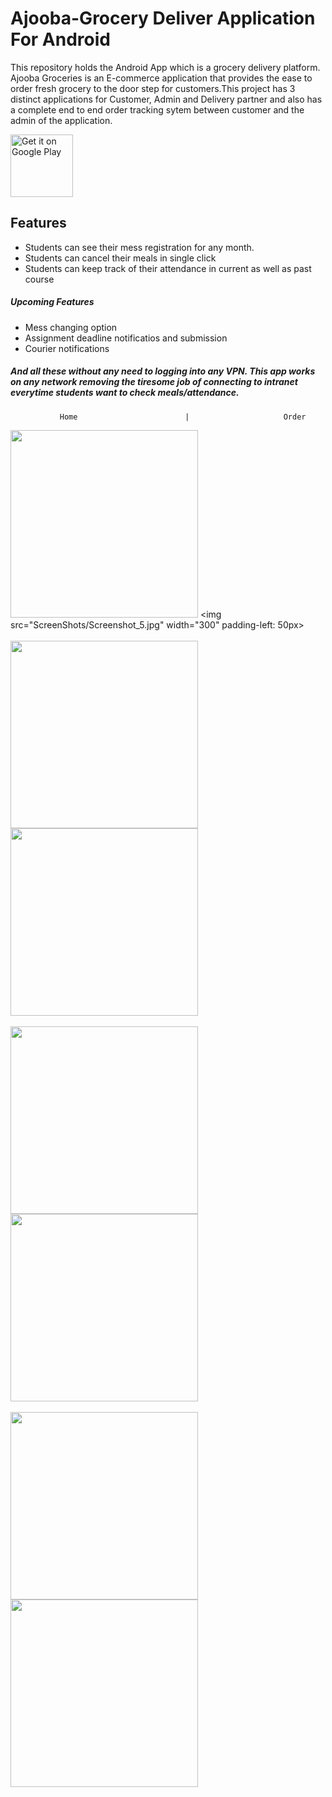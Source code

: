 # Ajooba-Grocery Deliver Application For Android

<p>This repository holds the Android App which is a grocery delivery platform. Ajooba Groceries is an E-commerce application that provides the ease to order fresh grocery to the door step for customers.This project has 3 distinct applications for Customer, Admin and Delivery partner and also has a complete end to end order tracking sytem between customer and the admin of the application.</p>

<a href='https://play.google.com/store/apps/details?id=com.ajoobashop.ajooba&hl=en_IN&gl=US'><img alt='Get it on Google Play' src='https://play.google.com/intl/en_us/badges/images/generic/en_badge_web_generic.png' height = "100" widht = "200"/></a>

## Features
- Students can see their mess registration for any month.
- Students can cancel their meals in single click
- Students can keep track of their attendance in current as well as past course

##### Upcoming Features
- Mess changing option
- Assignment deadline notificatios and submission
- Courier notifications

##### And all these without any need to logging into any VPN. This app works on any network removing the tiresome job of connecting to intranet everytime students want to check meals/attendance.

               Home                        |                     Order

<img src="ScreenShots/Screenshot_1.jpg" width="300">   <img src="ScreenShots/Screenshot_5.jpg" width="300" padding-left: 50px><br>
<br>
<img src="ScreenShots/Screenshot_2.jpg" width="300">  <img src="ScreenShots/Screenshot_7.jpg" width="300"><br>
<br>
<img src="ScreenShots/Screenshot_3.jpg" width="300">  <img src="ScreenShots/Screenshot_6.jpg" width="300"><br>
<br>
<img src="ScreenShots/Screenshot_4.jpg" width="300">  <img src="ScreenShots/Screenshot_8.jpg" width="300"><br>



